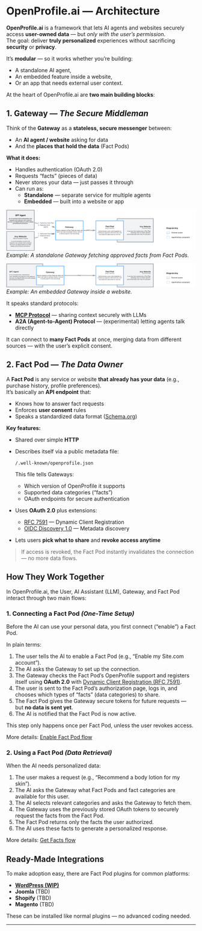 # OpenProfile.ai — Architecture

**OpenProfile.ai** is a framework that lets AI agents and websites securely access **user-owned data** — but *only with the user’s permission*.  
The goal: deliver **truly personalized** experiences without sacrificing **security** or **privacy**.

It’s **modular** — so it works whether you’re building:
- A standalone AI agent,
- An embedded feature inside a website,
- Or an app that needs external user context.

At the heart of OpenProfile.ai are **two main building blocks**:

## 1. Gateway — *The Secure Middleman*

Think of the **Gateway** as a **stateless, secure messenger** between:
- An **AI agent / website** asking for data
- And the **places that hold the data** (Fact Pods)

**What it does:**
- Handles authentication (OAuth 2.0)
- Requests “facts” (pieces of data)
- Never stores your data — just passes it through
- Can run as:
    - **Standalone** — separate service for multiple agents
    - **Embedded** — built into a website or app

![architecture-standalone-gateway.png](../assets/img/architecture-standalone-gateway.png)  
  *Example: A standalone Gateway fetching approved facts from Fact Pods.*

![architecture-embedded-gateway.png](../assets/img/architecture-embedded-gateway.png)  
*Example: An embedded Gateway inside a website.*

It speaks standard protocols:
- **[MCP Protocol](https://modelcontextprotocol.io)** — sharing context securely with LLMs
- **A2A (Agent-to-Agent) Protocol** — (experimental) letting agents talk directly

It can connect to **many Fact Pods** at once, merging data from different sources — with the user’s explicit consent.

## 2. Fact Pod — *The Data Owner*

A **Fact Pod** is any service or website **that already has your data** (e.g., purchase history, profile preferences).  
It’s basically an **API endpoint** that:
- Knows how to answer fact requests
- Enforces **user consent** rules
- Speaks a standardized data format ([Schema.org](https://schema.org))

**Key features:**
- Shared over simple **HTTP**
- Describes itself via a public metadata file:

  ```
  /.well-known/openprofile.json
  ```
  
  This file tells Gateways:
    - Which version of OpenProfile it supports
    - Supported data categories (“facts”)
    - OAuth endpoints for secure authentication

- Uses **OAuth 2.0** plus extensions:
    - [RFC 7591](https://datatracker.ietf.org/doc/html/rfc7591) — Dynamic Client Registration
    - [OIDC Discovery 1.0](https://openid.net/specs/openid-connect-discovery-1_0.html) — Metadata discovery
- Lets users **pick what to share** and **revoke access anytime**

> If access is revoked, the Fact Pod instantly invalidates the connection — no more data flows.

## How They Work Together
In OpenProfile.ai, the User, AI Assistant (LLM), Gateway, and Fact Pod interact through two main flows:

### 1. **Connecting a Fact Pod** *(One-Time Setup)*
Before the AI can use your personal data, you first connect (“enable”) a Fact Pod.

In plain terms:
1. The user tells the AI to enable a Fact Pod (e.g., “Enable my Site.com account”).
2. The AI asks the Gateway to set up the connection.
3. The Gateway checks the Fact Pod’s OpenProfile support and registers itself using **OAuth 2.0** with [Dynamic Client Registration (RFC 7591)](https://datatracker.ietf.org/doc/html/rfc7591).
4. The user is sent to the Fact Pod’s authorization page, logs in, and chooses which types of “facts” (data categories) to share.
5. The Fact Pod gives the Gateway secure tokens for future requests — but **no data is sent yet**.
6. The AI is notified that the Fact Pod is now active.

This step only happens once per Fact Pod, unless the user revokes access.

More details: [Enable Fact Pod flow](./flows/enable-fact-pod.md)

### 2. **Using a Fact Pod** *(Data Retrieval)*
When the AI needs personalized data:
1. The user makes a request (e.g., “Recommend a body lotion for my skin”).
2. The AI asks the Gateway what Fact Pods and fact categories are available for this user.
3. The AI selects relevant categories and asks the Gateway to fetch them.
4. The Gateway uses the previously stored OAuth tokens to securely request the facts from the Fact Pod.
5. The Fact Pod returns only the facts the user authorized.
6. The AI uses these facts to generate a personalized response.

More details: [Get Facts flow](./flows/get-facts-flow.md)

## Ready-Made Integrations
To make adoption easy, there are Fact Pod plugins for common platforms:
- **[WordPress (WIP)](https://github.com/openprofile-ai/wordpress-fact-pod)**
- **Joomla** (TBD)
- **Shopify** (TBD)
- **Magento** (TBD)

These can be installed like normal plugins — no advanced coding needed.

---
